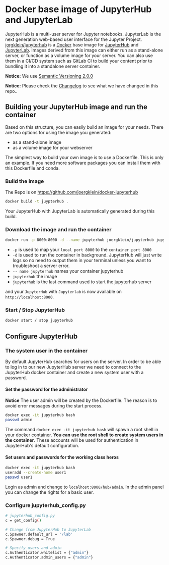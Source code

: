 # Docker base image of JupyterHub and JupyterLab

JupyterHub is a multi-user server for Jupyter notebooks. JupyterLab is the next
generation web-based user interface for the Jupyter Project.
[jorgklein/jupyterhub][1] is a [Docker][2] base image for [JupyterHub][3] and
[JupyterLab][4]. Images derived from this image can either run as a stand-alone
server, or function as a volume image for your server. You can also use them in
a CI/CD system such as GitLab CI to build your content prior to bundling it
into a standalone server container.

**Notice:** We use [Semantic Versioning 2.0.0][5]

**Notice:** Please check the [Changelog][6] to see what we have changed in this
repo..

[1]: https://hub.docker.com/r/joergklein/jupyterhub
[2]: https://docker.com
[3]: https://jupyterhub.readthedocs.io/en/stable
[4]: https://jupyterlab.readthedocs.io/en/stable
[5]: https://semver.org
[6]: https://github.com/joergklein/docker-jupyterhub/blob/master/CHANGELOG.md

## Building your JupyterHub image and run the container

Based on this structure, you can easily build an image for your needs. There
are two options for using the image you generated:

- as a stand-alone image
- as a volume image for your webserver

The simplest way to build your own image is to use a Dockerfile. This is only
an example. If you need more software packages you can install them with this
Dockerfile and conda.

### Build the image

The Repo is on https://github.com/joergklein/docker-jupyterhub

```bash
docker build -t juypterhub .
```

Your JupyterHub with JupyterLab is automatically generated during this build.

### Download the image and run the container

```bash
docker run -p 8000:8000 -d --name jupyterhub joergklein/jupyterhub jupyterhub
```

- `-p` is used to map your `local port 8000` to the `container port 8000`
- `-d` is used to run the container in background. JupyterHub will just write
logs so no need to output them in your terminal unless you want to troubleshoot
a server error.
- `-- name jupyterhub` names your container jupyterhub
- `jupyterhub` the image
- `jupyterhub` is the last command used to start the jupyterhub server

and your `JupyterHub` with `Jupyterlab` is now available on
`http://localhost:8000`.

### Start / Stop JupyterHub

```bash
docker start / stop jupyterhub
```

## Configure JupyterHub

### The system user in the container

By default JupyterHub searches for users on the server. In order to be able to
log in to our new JupyterHub server we need to connect to the JupyterHub docker
container and create a new system user with a password.

#### Set the password for the administrator

**Notice** The user admin will be created by the Dockerfile. The reason is to
avoid error messages during the start process.

```bash
docker exec -it jupyterhub bash
passwd admin
```

The command `docker exec -it jupyterhub bash` will spawn a root shell in your
docker container.  **You can use the root shell to create system users in the
container**. These accounts will be used for authentication in JupyterHub's
default configuration.

#### Set users and passwords for the working class heros

```bash
docker exec -it jupyterhub bash
useradd --create-home user1
passwd user1
```

Login as admin and change to `localhost:8000/hub/admin`. In the admin panel you
can change the rights for a basic user.

### Configure jupyterhub_config.py

```bash
# jupyterhub_config.py
c = get_config()

# Change from JupyterHub to JupyterLab
c.Spawner.default_url = '/lab'
c.Spawner.debug = True

# Specify users and admin
c.Authenticator.whitelist = {"admin"}
c.Authenticator.admin_users = {"admin"}
```

